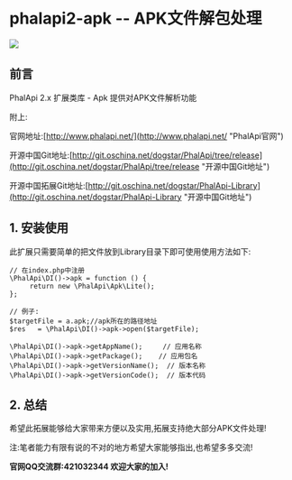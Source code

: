 # phalapi2-apk -- APK文件解包处理

![](http://webtools.qiniudn.com/master-LOGO-20150410_50.jpg)

## 前言

PhalApi 2.x 扩展类库 - Apk 提供对APK文件解析功能

附上:

官网地址:[http://www.phalapi.net/](http://www.phalapi.net/ "PhalApi官网")

开源中国Git地址:[http://git.oschina.net/dogstar/PhalApi/tree/release](http://git.oschina.net/dogstar/PhalApi/tree/release "开源中国Git地址")

开源中国拓展Git地址:[http://git.oschina.net/dogstar/PhalApi-Library](http://git.oschina.net/dogstar/PhalApi-Library "开源中国Git地址")


## 1. 安装使用

此扩展只需要简单的把文件放到Library目录下即可使用使用方法如下:
```
// 在index.php中注册
\PhalApi\DI()->apk = function () {
     return new \PhalApi\Apk\Lite();
};
 
// 例子:
$targetFile = a.apk;//apk所在的路径地址
$res   = \PhalApi\DI()->apk->open($targetFile);
  
\PhalApi\DI()->apk->getAppName();     // 应用名称
\PhalApi\DI()->apk->getPackage();    // 应用包名
\PhalApi\DI()->apk->getVersionName();  // 版本名称
\PhalApi\DI()->apk->getVersionCode();  // 版本代码
```

## 2. 总结

希望此拓展能够给大家带来方便以及实用,拓展支持绝大部分APK文件处理!

注:笔者能力有限有说的不对的地方希望大家能够指出,也希望多多交流!

**官网QQ交流群:421032344  欢迎大家的加入!**
